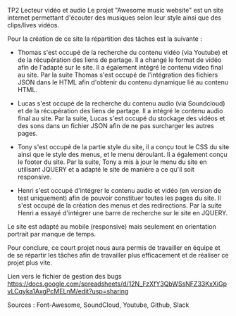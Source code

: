 TP2
Lecteur vidéo et audio
Le projet "Awesome music website" est un site internet permettant d'écouter des musiques selon leur style ainsi que des clips/lives vidéos.

Pour la création de ce site la répartition des tâches est la suivante :

- Thomas s'est occupé de la recherche du contenu vidéo (via Youtube) et de la récupération des liens de partage. Il a changé le format de vidéo afin de l'adapté sur le site. Il a également intégré le contenu video final au site. Par la suite Thomas s'est occupé de l'intégration des fichiers JSON dans le HTML afin d'obtenir du contenu dynamique lié au contenu HTML.

- Lucas s'est occupé de la recherche du contenu audio (via Soundcloud) et de la récupération des liens de partage. Il a intégré le contenu audio final au site. Par la suite, Lucas s'est occupé du stockage des vidéos et des sons dans un fichier JSON afin de ne pas surcharger les autres pages.

- Tony s'est occupé de la partie style du site, il a conçu tout le CSS du site ainsi que le style des menus, et le menu déroulant. Il a également conçu le footer du site. Par la suite, Tony a mis à jour le menu du site en utilisant JQUERY et a adapté le site de manière a ce qu'il soit responsive.

- Henri s'est occupé d'intégrer le contenu audio et vidéo (en version de test uniquement) afin de pouvoir constituer toutes les pages du site. Il s'est occupé de la création des menus et des redirections. Par la suite Henri a essayé d'intégrer une barre de recherche sur le site en JQUERY.

Le site est adapté au mobile (responsive) mais seulement en orientation portrait par manque de temps.

Pour conclure, ce court projet nous aura permis de travailler en équipe et de se répartir les tâches afin de travailler plus efficacement et de réaliser ce projet plus vite.

Lien vers le fichier de gestion des bugs
https://docs.google.com/spreadsheets/d/12N_FzXfY3QbWSsNFZ33KxXiGpvLCqyka1AxgPcMELnM/edit?usp=sharing

Sources : Font-Awesome, SoundCloud, Youtube, Github, Slack

